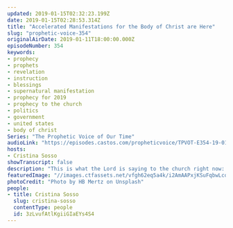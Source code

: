 ```yaml
---
updated: 2019-01-15T02:32:23.199Z
date: 2019-01-15T02:28:53.314Z
title: "Accelerated Manifestations for the Body of Christ are Here"
slug: "prophetic-voice-354"
originalAirDate: 2019-01-11T18:00:00.000Z
episodeNumber: 354
keywords:
- prophecy
- prophets
- revelation
- instruction
- blessings
- supernatural manifestation
- prophecy for 2019
- prophecy to the church
- politics
- government
- united states
- body of christ
Series: "The Prophetic Voice of Our Time"
audioLink: "https://episodes.castos.com/propheticvoice/TPVOT-E354-19-01-12-13-Accelerated-Manifestations-for-the-Body-are-Here.mp3"
hosts:
- Cristina Sosso
showTranscript: false
description: "This is what the Lord is saying to the church right now: “the acceleration of the manifestation of the harvest season for the body of Christ (is here).”... So believe and trust Him, and take your post. This is the time that we will harvest all the good seeds that we have planted and it is the intent of God to really bless His people... We are commanded in the Bible that we need to pray for all of our political leaders… He didn’t say attack them or defend them. He says pray for all those that are in authority, and we need to obey and follow that instruction. Don’t focus on the negative, especially in 2019. Focus on the goodness of our God. Focus on the plan of God, and also the vision and the plan He released for 2019 and you need to receive those prophecies by faith and you need to follow the instruction to the letter. You and I need to be informed. Again, you can listen to last week’s broadcast, the first instalment of the prophecy to the church and nations… and we will continue to share the prophecies released, even today."
featuredImage: "//images.ctfassets.net/vfgh62eq5a4k/i2AmAAPxjKSuFqbwLcoei/9169422ce30df631f7adaf5750a9d60c/hb-mertz-314526-unsplash2.jpg"
photoCredit: "Photo by HB Mertz on Unsplash"
people:
- title: Cristina Sosso
  slug: cristina-sosso
  contentType: people
  id: 3zLvufAtlKgiiGIaEYs4S4
---
```

